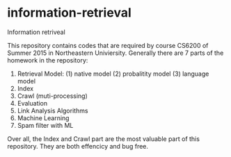 # information-retrieval
Information retriveal

This repository contains codes that are required by course CS6200 of Summer 2015 in Northeastern Univiersity.
Generally there are 7 parts of the homework in the repository:
1. Retrieval Model: 
  (1) native model
  (2) probalitity model
  (3) language model
2. Index
3. Crawl (muti-processing)
4. Evaluation
5. Link Analysis Algorithms
6. Machine Learning
7. Spam filter with ML

Over all, the Index and Crawl part are the most valuable part of this repository. They are both effencicy and bug free.
